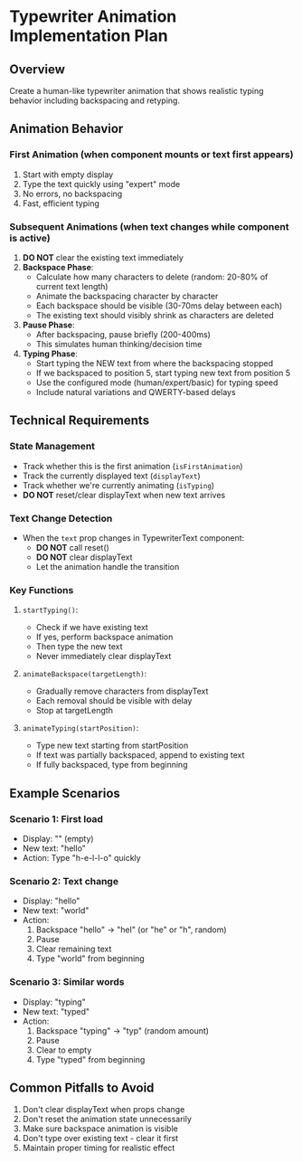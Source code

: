 # Typewriter Animation Implementation Plan

## Overview
Create a human-like typewriter animation that shows realistic typing behavior including backspacing and retyping.

## Animation Behavior

### First Animation (when component mounts or text first appears)
1. Start with empty display
2. Type the text quickly using "expert" mode
3. No errors, no backspacing
4. Fast, efficient typing

### Subsequent Animations (when text changes while component is active)
1. **DO NOT** clear the existing text immediately
2. **Backspace Phase**:
   - Calculate how many characters to delete (random: 20-80% of current text length)
   - Animate the backspacing character by character
   - Each backspace should be visible (30-70ms delay between each)
   - The existing text should visibly shrink as characters are deleted
3. **Pause Phase**:
   - After backspacing, pause briefly (200-400ms)
   - This simulates human thinking/decision time
4. **Typing Phase**:
   - Start typing the NEW text from where the backspacing stopped
   - If we backspaced to position 5, start typing new text from position 5
   - Use the configured mode (human/expert/basic) for typing speed
   - Include natural variations and QWERTY-based delays

## Technical Requirements

### State Management
- Track whether this is the first animation (`isFirstAnimation`)
- Track the currently displayed text (`displayText`)
- Track whether we're currently animating (`isTyping`)
- **DO NOT** reset/clear displayText when new text arrives

### Text Change Detection
- When the `text` prop changes in TypewriterText component:
  - **DO NOT** call reset() 
  - **DO NOT** clear displayText
  - Let the animation handle the transition

### Key Functions
1. `startTyping()`:
   - Check if we have existing text
   - If yes, perform backspace animation
   - Then type the new text
   - Never immediately clear displayText

2. `animateBackspace(targetLength)`:
   - Gradually remove characters from displayText
   - Each removal should be visible with delay
   - Stop at targetLength

3. `animateTyping(startPosition)`:
   - Type new text starting from startPosition
   - If text was partially backspaced, append to existing text
   - If fully backspaced, type from beginning

## Example Scenarios

### Scenario 1: First load
- Display: "" (empty)
- New text: "hello"
- Action: Type "h-e-l-l-o" quickly

### Scenario 2: Text change
- Display: "hello"
- New text: "world"
- Action: 
  1. Backspace "hello" → "hel" (or "he" or "h", random)
  2. Pause
  3. Clear remaining text
  4. Type "world" from beginning

### Scenario 3: Similar words
- Display: "typing"
- New text: "typed"
- Action:
  1. Backspace "typing" → "typ" (random amount)
  2. Pause
  3. Clear to empty
  4. Type "typed" from beginning

## Common Pitfalls to Avoid
1. Don't clear displayText when props change
2. Don't reset the animation state unnecessarily
3. Make sure backspace animation is visible
4. Don't type over existing text - clear it first
5. Maintain proper timing for realistic effect